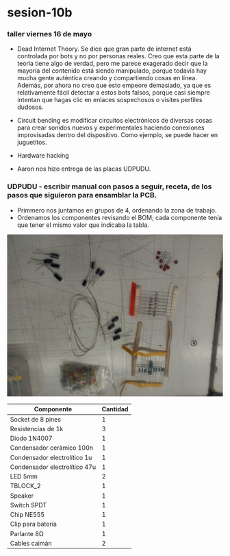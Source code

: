 # sesion-10b
### taller viernes 16 de mayo
- Dead Internet Theory. Se dice que gran parte de internet está controlada por bots y no por personas reales. Creo que esta parte de la teoría tiene algo de verdad, pero me parece exagerado decir que la mayoría del contenido está siendo manipulado, porque todavía hay mucha gente auténtica creando y compartiendo cosas en línea. Además, por ahora no creo que esto empeore demasiado, ya que es relativamente fácil detectar a estos bots falsos, porque casi siempre intentan que hagas clic en enlaces sospechosos o visites perfiles dudosos.
  
- Circuit bending es modificar circuitos electrónicos de diversas cosas para crear sonidos nuevos y experimentales haciendo conexiones improvisadas dentro del dispositivo. Como ejemplo, se puede hacer en juguetitos.
  
- Hardware hacking
  
  
- Aaron nos hizo entrega de las placas UDPUDU.

### UDPUDU - escribir manual con pasos a seguir, receta, de los pasos que siguieron para ensamblar la PCB.
- Primmero nos juntamos en grupos de 4, ordenando la zona de trabajo.
- Ordenamos los componentes revisando el BOM; cada componente tenía que tener el mismo valor que indicaba la tabla.
  
![Foto de los componentes](./archivos/componentes.jpg)

| Componente                      | Cantidad |
|--------------------------------|----------|
| Socket de 8 pines              | 1        |
| Resistencias de 1k             | 3        |
| Diodo 1N4007                   | 1        |
| Condensador cerámico 100n      | 1        |
| Condensador electrolítico 1u   | 1        |
| Condensador electrolítico 47u  | 1        |
| LED 5mm                        | 2        |
| TBLOCK_2                       | 1        |
| Speaker                        | 1        |
| Switch SPDT                    | 1        |
| Chip NE555                     | 1        |
| Clip para batería              | 1        |
| Parlante 8Ω                    | 1        |
| Cables caimán                  | 2        |

